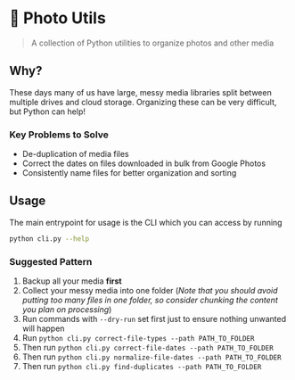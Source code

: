# 📸 Photo Utils

> A collection of Python utilities to organize photos and other media

## Why?

These days many of us have large, messy media libraries split between multiple drives and cloud storage. Organizing these can be very difficult, but Python can help!

### Key Problems to Solve

- De-duplication of media files
- Correct the dates on files downloaded in bulk from Google Photos
- Consistently name files for better organization and sorting

## Usage

The main entrypoint for usage is the CLI which you can access by running

```zsh
python cli.py --help
```

### Suggested Pattern
1. Backup all your media **first**
1. Collect your messy media into one folder (_Note that you should avoid putting too many files in one folder, so consider chunking the content you plan on processing_)
1. Run commands with `--dry-run` set first just to ensure nothing unwanted will happen
1. Run `python cli.py correct-file-types --path PATH_TO_FOLDER`
1. Then run `python cli.py correct-file-dates --path PATH_TO_FOLDER`
1. Then run `python cli.py normalize-file-dates --path PATH_TO_FOLDER`
1. Then run `python cli.py find-duplicates --path PATH_TO_FOLDER`
